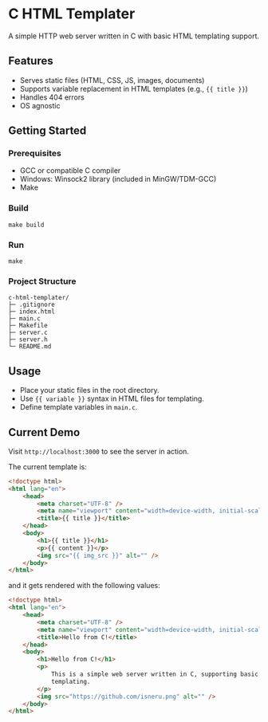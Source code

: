 # C HTML Templater

A simple HTTP web server written in C with basic HTML templating support.

## Features

- Serves static files (HTML, CSS, JS, images, documents)
- Supports variable replacement in HTML templates (e.g., `{{ title }}`)
- Handles 404 errors
- OS agnostic

## Getting Started

### Prerequisites

- GCC or compatible C compiler
- Windows: Winsock2 library (included in MinGW/TDM-GCC)
- Make

### Build

```
make build
```

### Run

```
make
```

### Project Structure

```
c-html-templater/
├─ .gitignore
├─ index.html
├─ main.c
├─ Makefile
├─ server.c
├─ server.h
└─ README.md
```

## Usage

- Place your static files in the root directory.
- Use `{{ variable }}` syntax in HTML files for templating.
- Define template variables in `main.c`.

## Current Demo

Visit `http://localhost:3000` to see the server in action.

The current template is:

```html
<!doctype html>
<html lang="en">
	<head>
		<meta charset="UTF-8" />
		<meta name="viewport" content="width=device-width, initial-scale=1.0" />
		<title>{{ title }}</title>
	</head>
	<body>
		<h1>{{ title }}</h1>
		<p>{{ content }}</p>
		<img src="{{ img_src }}" alt="" />
	</body>
</html>
```

and it gets rendered with the following values:

```html
<!doctype html>
<html lang="en">
	<head>
		<meta charset="UTF-8" />
		<meta name="viewport" content="width=device-width, initial-scale=1.0" />
		<title>Hello from C!</title>
	</head>
	<body>
		<h1>Hello from C!</h1>
		<p>
			This is a simple web server written in C, supporting basic HTML
			templating.
		</p>
		<img src="https://github.com/isneru.png" alt="" />
	</body>
</html>
```
